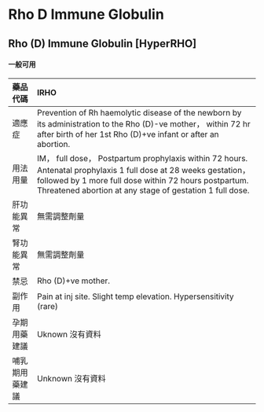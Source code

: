 # Rho D Immune Globulin

## Rho (D) Immune Globulin [HyperRHO]

#### 一般可用

| 藥品代碼       | IRHO                                                                                                                                                                                                                                   |
|:---------------|:---------------------------------------------------------------------------------------------------------------------------------------------------------------------------------------------------------------------------------------|
| 適應症         | Prevention of Rh haemolytic disease of the newborn by its administration to the Rho (D)-ve mother， within 72 hr after birth of her 1st Rho (D)+ve infant or after an abortion.                                                        |
| 用法用量       | IM， full dose， Postpartum prophylaxis within 72 hours. Antenatal prophylaxis 1 full dose at 28 weeks gestation， followed by 1 more full dose within 72 hours postpartum. Threatened abortion at any stage of gestation 1 full dose. |
| 肝功能異常     | 無需調整劑量                                                                                                                                                                                                                           |
| 腎功能異常     | 無需調整劑量                                                                                                                                                                                                                           |
| 禁忌           | Rho (D)+ve mother.                                                                                                                                                                                                                     |
| 副作用         | Pain at inj site. Slight temp elevation. Hypersensitivity (rare)                                                                                                                                                                       |
| 孕期用藥建議   | Uknown 沒有資料                                                                                                                                                                                                                        |
| 哺乳期用藥建議 | Unknown 沒有資料                                                                                                                                                                                                                       |

